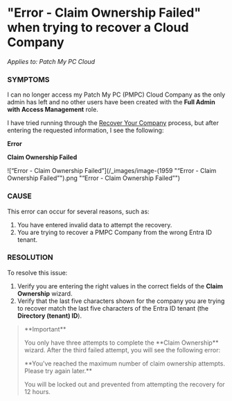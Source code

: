 # "Error - Claim Ownership Failed" when trying to recover a Cloud Company

_Applies to: Patch My PC Cloud_

### SYMPTOMS

I can no longer access my Patch My PC (PMPC) Cloud Company as the only admin has left and no other users have been created with the **Full Admin with Access Management** role.

I have tried running through the [Recover Your Company](../../cloud-administration/manage-your-cloud-company/recover-your-cloud-company.md) process, but after entering the requested information, I see the following:

**Error**

**Claim Ownership Failed**

![“Error - Claim Ownership Failed”](/_images/image-(1959 "“Error - Claim Ownership Failed”").png "“Error - Claim Ownership Failed”")

### CAUSE

This error can occur for several reasons, such as:

1. You have entered invalid data to attempt the recovery.
2. You are trying to recover a PMPC Company from the wrong Entra ID tenant.

### RESOLUTION

To resolve this issue:

1. Verify you are entering the right values in the correct fields of the **Claim Ownership** wizard.
2. Verify that the last five characters shown for the company you are trying to recover match the last five characters of the Entra ID tenant (the **Directory (tenant) ID**).

<blockquote class="wp-block-quote">
<p>**Important**</p>
<p>You only have three attempts to complete the **Claim Ownership** wizard. After the third failed attempt, you will see the following error:</p>
<p>**You've reached the maximum number of claim ownership attempts. Please try again later.**</p>
<p>You will be locked out and prevented from attempting the recovery for 12 hours.</p>
</blockquote>